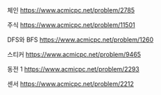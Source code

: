 체인
https://www.acmicpc.net/problem/2785

주식
https://www.acmicpc.net/problem/11501

DFS와 BFS
https://www.acmicpc.net/problem/1260

스티커
https://www.acmicpc.net/problem/9465

동전 1
https://www.acmicpc.net/problem/2293

센서
https://www.acmicpc.net/problem/2212
